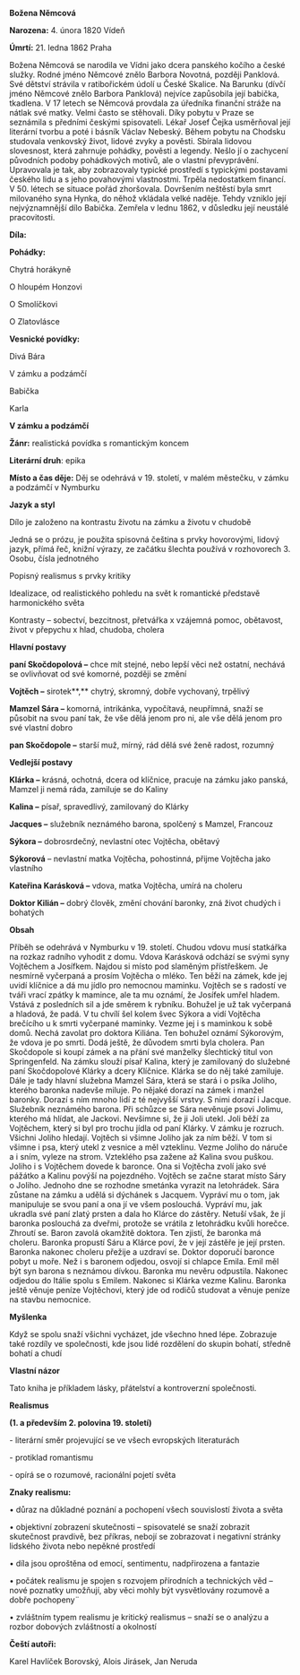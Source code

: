 ﻿**Božena Němcová**

**Narozena:** 4. února 1820 Vídeň

**Úmrtí:** 21. ledna 1862 Praha

Božena Němcová se narodila ve Vídni jako dcera panského kočího a české služky. Rodné jméno Němcové znělo Barbora Novotná, později Panklová. Své dětství strávila v ratibořickém údolí u České Skalice. Na Barunku (dívčí jméno Němcové znělo Barbora Panklová) nejvíce zapůsobila její babička, tkadlena. V 17 letech se Němcová provdala za úředníka finanční stráže na nátlak své matky. Velmi často se stěhovali. Díky pobytu v Praze se seznámila s předními českými spisovateli. Lékař Josef Čejka usměrňoval její literární tvorbu a poté i básník Václav Nebeský. Během pobytu na Chodsku studovala venkovský život, lidové zvyky a pověsti. Sbírala lidovou slovesnost, která zahrnuje pohádky, pověsti a legendy. Nešlo jí o zachycení původních podoby pohádkových motivů, ale o vlastní převyprávění. Upravovala je tak, aby zobrazovaly typické prostředí s typickými postavami českého lidu a s jeho povahovými vlastnostmi. Trpěla nedostatkem financí. V 50. létech se situace pořád zhoršovala. Dovršením neštěstí byla smrt milovaného syna Hynka, do něhož vkládala velké naděje. Tehdy vzniklo její nejvýznamnější dílo Babička. Zemřela v lednu 1862, v důsledku její neustálé pracovitosti.

**Díla:**

**Pohádky:**

Chytrá horákyně

O hloupém Honzovi

O Smolíčkovi

O Zlatovlásce

**Vesnické povídky:**

Divá Bára

V zámku a podzámčí

Babička

Karla



**V zámku a podzámčí**

**Žánr:** realistická povídka s romantickým koncem

**Literární druh**: epika

**Místo a čas děje:** Děj se odehrává v 19. století, v malém městečku, v zámku a podzámčí v Nymburku

**Jazyk a styl** 

Dílo je založeno na kontrastu životu na zámku a životu v chudobě

Jedná se o prózu, je použita spisovná čeština s prvky hovorovými, lidový jazyk, přímá řeč, knižní výrazy, ze začátku šlechta používá v rozhovorech 3. Osobu, čísla jednotného

Popisný realismus s prvky kritiky 

Idealizace, od realistického pohledu na svět k romantické představě harmonického světa

Kontrasty – sobectví, bezcitnost, přetvářka x vzájemná pomoc, obětavost, život v přepychu x hlad, chudoba, cholera

**Hlavní postavy**

**paní Skočdopolová –** chce mít stejné, nebo lepší věci než ostatní, nechává se ovlivňovat od své komorné, později se změní

**Vojtěch –** sirotek**,** chytrý, skromný, dobře vychovaný, trpělivý

**Mamzel Sára –** komorná, intrikánka, vypočítavá, neupřímná, snaží se působit na svou paní tak, že vše dělá jenom pro ni, ale vše dělá jenom pro své vlastní dobro

**pan Skočdopole –** starší muž, mírný, rád dělá své ženě radost, rozumný

**Vedlejší postavy**

**Klárka –** krásná, ochotná, dcera od klíčnice, pracuje na zámku jako panská, Mamzel ji nemá ráda, zamiluje se do Kaliny

**Kalina –** písař, spravedlivý, zamilovaný do Klárky

**Jacques –** služebník neznámého barona, spolčený s Mamzel, Francouz

**Sýkora –** dobrosrdečný, nevlastní otec Vojtěcha, obětavý

**Sýkorová** – nevlastní matka Vojtěcha, pohostinná, přijme Vojtěcha jako vlastního 

**Kateřina Karásková –** vdova, matka Vojtěcha, umírá na choleru

**Doktor Kilián –** dobrý člověk, změní chování baronky, zná život chudých i bohatých



**Obsah**

Příběh se odehrává v Nymburku v 19. století. Chudou vdovu musí statkářka na rozkaz radního vyhodit z domu. Vdova Karásková odchází se svými syny Vojtěchem a Josífkem. Najdou si místo pod slaměným přístřeškem. Je nesmírně vyčerpaná a prosím Vojtěcha o mléko. Ten běží na zámek, kde jej uvidí klíčnice a dá mu jídlo pro nemocnou maminku. Vojtěch se s radostí ve tváři vrací zpátky k mamince, ale ta mu oznámí, že Josífek umřel hladem. Vstává z posledních sil a jde směrem k rybníku. Bohužel je už tak vyčerpaná a hladová, že padá. V tu chvílí šel kolem švec Sýkora a vidí Vojtěcha brečícího u k smrti vyčerpané maminky. Vezme jej i s maminkou k sobě domů. Nechá zavolat pro doktora Kiliána. Ten bohužel oznámí Sýkorovým, že vdova je po smrti. Dodá ještě, že důvodem smrti byla cholera. Pan Skočdopole si koupí zámek a na přání své manželky šlechtický titul von Springenfeld. Na zámku slouží písař Kalina, který je zamilovaný do služebné paní Skočdopolové Klárky a dcery Klíčnice. Klárka se do něj také zamiluje. Dále je tady hlavní služebna Mamzel Sára, která se stará i o psíka Joliho, kterého baronka nadevše miluje. Po nějaké dorazí na zámek i manžel baronky. Dorazí s ním mnoho lidí z té nejvyšší vrstvy. S nimi dorazí i Jacque. Služebník neznámého barona. Při schůzce se Sára nevěnuje psovi Jolimu, kterého má hlídat, ale Jackovi. Nevšimne si, že ji Joli utekl. Joli běží za Vojtěchem, který si byl pro trochu jídla od paní Klárky. V zámku je rozruch. Všichni Joliho hledají. Vojtěch si všimne Joliho jak za ním běží. V tom si všimne i psa, který utekl z vesnice a měl vzteklinu. Vezme Joliho do náruče a i sním, vyleze na strom. Vzteklého psa zažene až Kalina svou puškou. Joliho i s Vojtěchem dovede k baronce. Ona si Vojtěcha zvolí jako své pážátko a Kalinu povýší na pojezdného. Vojtěch se začne starat místo Sáry o Joliho. Jednoho dne se rozhodne smetánka vyrazit na letohrádek. Sára zůstane na zámku a udělá si dýchánek s Jacquem. Vypráví mu o tom, jak manipuluje se svou paní a ona jí ve všem poslouchá. Vypráví mu, jak ukradla své paní zlatý prsten a dala ho Klárce do zástěry. Netuší však, že jí baronka poslouchá za dveřmi, protože se vrátila z letohrádku kvůli horečce. Zhroutí se. Baron zavolá okamžitě doktora. Ten zjistí, že baronka má choleru. Baronka propustí Sáru a Klárce poví, že v její zástěře je její prsten. Baronka nakonec choleru přežije a uzdraví se. Doktor doporučí baronce pobyt u moře. Než i s baronem odjedou, osvojí si chlapce Emila. Emil měl být syn barona s neznámou dívkou. Baronka mu nevěru odpustila. Nakonec odjedou do Itálie spolu s Emilem. Nakonec si Klárka vezme Kalinu. Baronka ještě věnuje peníze Vojtěchovi, který jde od rodičů studovat a věnuje peníze na stavbu nemocnice.

**Myšlenka**

Když se spolu snaží všichni vycházet, jde všechno hned lépe. Zobrazuje také rozdíly ve společnosti, kde jsou lidé rozdělení do skupin bohatí, středně bohatí a chudí

**Vlastní názor**

Tato kniha je příkladem lásky, přátelství a kontroverzní společnosti.

**Realismus** 

**(1. a především 2. polovina 19. století)** 

\- literární směr projevující se ve všech evropských literaturách 

\- protiklad romantismu 

\- opírá se o rozumové, racionální pojetí světa 

**Znaky realismu:** 

• důraz na důkladné poznání a pochopení všech souvislostí života a světa 

• objektivní zobrazení skutečnosti – spisovatelé se snaží zobrazit skutečnost pravdivě, bez příkras, nebojí se zobrazovat i negativní stránky lidského života nebo nepěkné prostředí 

• díla jsou oproštěna od emocí, sentimentu, nadpřirozena a fantazie 

• počátek realismu je spojen s rozvojem přírodních a technických věd – nové poznatky umožňují, aby věci mohly být vysvětlovány rozumově a dobře pochopeny¨ 

• zvláštním typem realismu je kritický realismus – snaží se o analýzu a rozbor dobových zvláštností a okolností

**Čeští autoři:**

Karel Havlíček Borovský, Alois Jirásek, Jan Neruda








